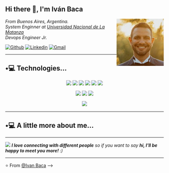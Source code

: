 <h2>Hi there 👋, I'm Iván Baca</h2>

<img align='right' src="https://github.com/iebaca/iebaca/blob/main/fotoCV.jpg" />

<p>
  <em>
    From Buenos Aires, Argentina.</br>
    System Enginner at <a href="https://www.unlam.edu.ar/">Universidad Nacional de La Matanza</a>
    <!--img src="https://media.giphy.com/media/fYSnHlufseco8Fh93Z/giphy.gif" width="30"--></br>
    Devops Engineer Jr. </br>
  </em>
</p>

[![Github](https://img.shields.io/badge/GitHub-2500?style=for-the-badge&logo=github&logoColor=black)](https://github.com/iebaca)
[![Linkedin](https://img.shields.io/badge/LinkedIn-0077B5?style=for-the-badge&logo=linkedin&logoColor=white)](https://www.linkedin.com/in/iebaca/)
[![Gmail](https://img.shields.io/badge/Gmail-D14836?style=for-the-badge&logo=gmail&logoColor=white)](mailto:ivane.baca@gmail.com)

---
## •💻 Technologies...

<p align='center'>
  <!-- Tecnologías Iniciales --->
  
  <img src="https://img.shields.io/badge/-Terraform-blue?logo=terraform">
  <img src="https://img.shields.io/badge/-Docker-E34F26?style=flat&logo=docker&logoColor=white">
  <img src="https://img.shields.io/badge/-Kubernetes-1572B6?style=flat&logo=kubernetes&logoColor=white">  
  <img src="https://img.shields.io/badge/-AWS-eed718?style=flat&logo=amazon%20web%20services&logoColor=ffffff">
  <img src="https://img.shields.io/badge/-Linux-eed718?style=flat&logo=linux&logoColor=white">
  <img src="https://img.shields.io/badge/-CI/CD-eed718?style=flat&logo=devops&logoColor=white">
</p>
<p align='center'>
  <!-- Repositorios --->
  <img src="https://img.shields.io/badge/github-grey?style=flat&logo=github">
  <img src="https://img.shields.io/badge/gitlab-blue?style=flat&logo=gitlab">
  <img src="https://img.shields.io/badge/git-red?style=flat&logo=git">
</p>
<p align='center'>
  <!-- FrontEnd --->
  <img src="https://img.shields.io/badge/-VSCode-blue?style=flat&logo=visual%20studio%20code&logoColor=white">
</p>

---
## •💻 A little more about me...

---
<img src="https://i.gifer.com/Efyg.gif" width="60"> <em><b>I love connecting with different people</b> so if you want to say <b>hi, I'll be happy to meet you more!</b> :)</em>

---

⭐️ From [@Ivan Baca](https://github.com/iebaca)
-->
